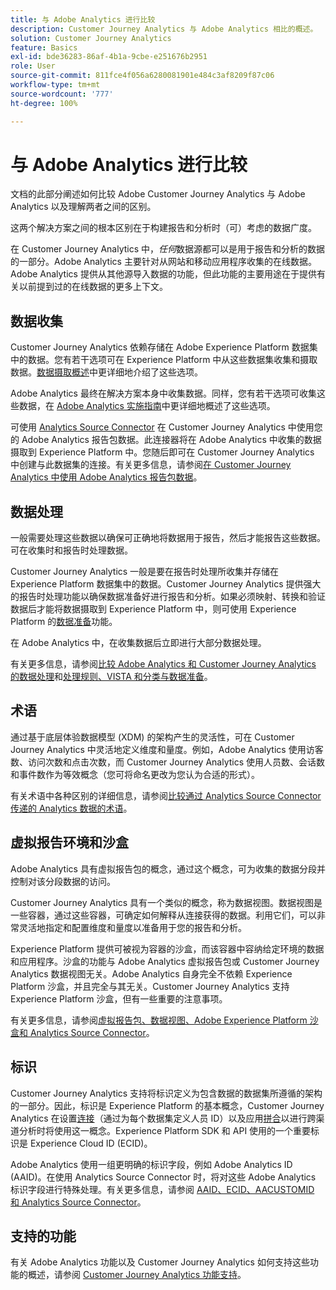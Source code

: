 ```yaml
---
title: 与 Adobe Analytics 进行比较
description: Customer Journey Analytics 与 Adobe Analytics 相比的概述。
solution: Customer Journey Analytics
feature: Basics
exl-id: bde36283-86af-4b1a-9cbe-e251676b2951
role: User
source-git-commit: 811fce4f056a6280081901e484c3af8209f87c06
workflow-type: tm+mt
source-wordcount: '777'
ht-degree: 100%

---
```


# 与 Adobe Analytics 进行比较

文档的此部分阐述如何比较 Adobe Customer Journey Analytics 与 Adobe Analytics 以及理解两者之间的区别。

这两个解决方案之间的根本区别在于构建报告和分析时（可）考虑的数据广度。

在 Customer Journey Analytics 中，*任何*&#x200B;数据源都可以是用于报告和分析的数据的一部分。Adobe Analytics 主要针对从网站和移动应用程序收集的在线数据。Adobe Analytics 提供从其他源导入数据的功能，但此功能的主要用途在于提供有关以前提到过的在线数据的更多上下文。

## 数据收集

Customer Journey Analytics 依赖存储在 Adobe Experience Platform 数据集中的数据。您有若干选项可在 Experience Platform 中从这些数据集收集和摄取数据。[数据摄取概述](https://experienceleague.adobe.com/docs/analytics-platform/using/cja-data-ingestion/data-ingestion.html?lang=zh-Hans)中更详细地介绍了这些选项。

Adobe Analytics 最终在解决方案本身中收集数据。同样，您有若干选项可收集这些数据，在 [Adobe Analytics 实施指南](https://experienceleague.adobe.com/docs/analytics/implementation/home.html?lang=zh-Hans)中更详细地概述了这些选项。

可使用 [Analytics Source Connector](https://experienceleague.adobe.com/docs/experience-platform/sources/ui-tutorials/create/adobe-applications/analytics.html?lang=zh-Hans) 在 Customer Journey Analytics 中使用您的 Adobe Analytics 报告包数据。此连接器将在 Adobe Analytics 中收集的数据摄取到 Experience Platform 中。您随后即可在 Customer Journey Analytics 中创建与此数据集的连接。有关更多信息，请参阅[在 Customer Journey Analytics 中使用 Adobe Analytics 报告包数据](https://experienceleague.adobe.com/docs/analytics-platform/using/compare-aa-cja/cja-aa-comparison/aa-data-in-cja.html?lang=zh-Hans)。


## 数据处理

一般需要处理这些数据以确保可正确地将数据用于报告，然后才能报告这些数据。可在收集时和报告时处理数据。

Customer Journey Analytics 一般是要在报告时处理所收集并存储在 Experience Platform 数据集中的数据。Customer Journey Analytics 提供强大的报告时处理功能以确保数据准备好进行报告和分析。如果必须映射、转换和验证数据后才能将数据摄取到 Experience Platform 中，则可使用 Experience Platform 的[数据准备](https://experienceleague.adobe.com/docs/experience-platform/data-prep/home.html?lang=zh-Hans)功能。

在 Adobe Analytics 中，在收集数据后立即进行大部分数据处理。

有关更多信息，请参阅[比较 Adobe Analytics 和 Customer Journey Analytics 的数据处理](data-processing-comparisons.md)和[处理规则、VISTA 和分类与数据准备](https://experienceleague.adobe.com/docs/analytics-platform/using/compare-aa-cja/cja-aa-comparison/pr-vista-dataprep.html?lang=zh-Hans)。


## 术语

通过基于底层体验数据模型 (XDM) 的架构产生的灵活性，可在 Customer Journey Analytics 中灵活地定义维度和量度。例如，Adobe Analytics 使用访客数、访问次数和点击次数，而 Customer Journey Analytics 使用人员数、会话数和事件数作为等效概念（您可将命名更改为您认为合适的形式）。

有关术语中各种区别的详细信息，请参阅[比较通过 Analytics Source Connector 传递的 Analytics 数据的术语](https://experienceleague.adobe.com/docs/analytics-platform/using/compare-aa-cja/cja-aa-comparison/terminology.html?lang=zh-Hans)。


## 虚拟报告环境和沙盒

Adobe Analytics 具有虚拟报告包的概念，通过这个概念，可为收集的数据分段并控制对该分段数据的访问。

Customer Journey Analytics 具有一个类似的概念，称为数据视图。数据视图是一些容器，通过这些容器，可确定如何解释从连接获得的数据。利用它们，可以非常灵活地指定和配置维度和量度以准备用于您的报告和分析。

Experience Platform 提供可被视为容器的沙盒，而该容器中容纳给定环境的数据和应用程序。沙盒的功能与 Adobe Analytics 虚拟报告包或 Customer Journey Analytics 数据视图无关。Adobe Analytics 自身完全不依赖 Experience Platform 沙盒，并且完全与其无关。Customer Journey Analytics 支持 Experience Platform 沙盒，但有一些重要的注意事项。

有关更多信息，请参阅[虚拟报告包、数据视图、Adobe Experience Platform 沙盒和 Analytics Source Connector](https://experienceleague.adobe.com/docs/analytics-platform/using/compare-aa-cja/cja-aa-comparison/vrs-dataview-sandbox-adc.html?lang=zh-Hans)。


## 标识

Customer Journey Analytics 支持将标识定义为包含数据的数据集所遵循的架构的一部分。因此，标识是 Experience Platform 的基本概念，Customer Journey Analytics 在设置[连接](../../connections/overview.md)（通过为每个数据集定义人员 ID）以及应用[拼合](../../stitching/overview.md)以进行跨渠道分析时将使用这一概念。Experience Platform SDK 和 API 使用的一个重要标识是 Experience Cloud ID (ECID)。

Adobe Analytics 使用一组更明确的标识字段，例如 Adobe Analytics ID (AAID)。在使用 Analytics Source Connector 时，将对这些 Adobe Analytics 标识字段进行特殊处理。有关更多信息，请参阅 [AAID、ECID、AACUSTOMID 和 Analytics Source Connector](https://experienceleague.adobe.com/docs/analytics-platform/using/compare-aa-cja/cja-aa-comparison/aaid-ecid-adc.html?lang=zh-Hans)。


## 支持的功能

有关 Adobe Analytics 功能以及 Customer Journey Analytics 如何支持这些功能的概述，请参阅 [Customer Journey Analytics 功能支持](https://experienceleague.adobe.com/docs/analytics-platform/using/compare-aa-cja/cja-aa-comparison/cja-aa.html?lang=zh-Hans)。

